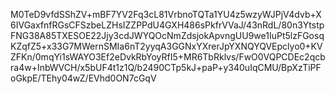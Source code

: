 M0TeD9vfdSShZV+mBF7YV2Fq3cL81VrbnoTQTa1YU4z5wzyWJPjV4dvb+X6IVGaxfnfRGsCFSzbeLZHsIZZPPdU4GXH486sPkfrVVaJ/43nRdL/80n3YtstpFNG38A85TXESOE22Jjy3cdJWYQOcNmZdsjokApvngUU9we1IuPt5lzFGosqKZqfZ5+x33G7MWernSMIa6nT2yyqA3GGNxYXrerJpYXNQYQVEpclyo0+KVZFKn/0mqYi1sWAYO3Ef2eDvkRbYoyRfI5+MR6TbRklvs/FwO0VQPCDEc2qcbra4w+InbWVCH/x5bUF4t1z1Q/b2490CTp5kJ+paP+y340uIqCMU/BpXzTiPFoGkpE/TEhy04wZ/EVhd0ON7cGqV
